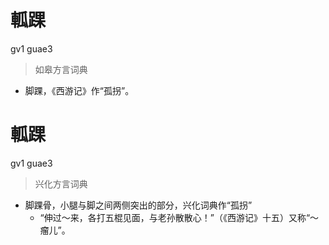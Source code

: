 # 軱踝
gv1 guae3
> 如皋方言词典
- 脚踝，《西游记》作“孤拐”。

# 軱踝
gv1 guae3
> 兴化方言词典
- 脚踝骨，小腿与脚之间两侧突出的部分，兴化词典作“孤拐”
  - “伸过～来，各打五棍见面，与老孙散散心！”（《西游记》十五）又称“～瘤儿”。
